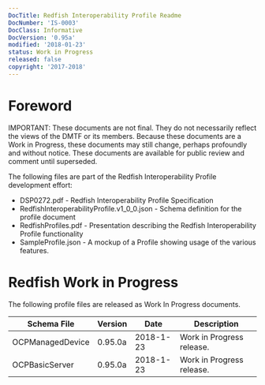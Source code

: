 ```yaml
---
DocTitle: Redfish Interoperability Profile Readme
DocNumber: 'IS-0003'
DocClass: Informative
DocVersion: '0.95a'
modified: '2018-01-23'
status: Work in Progress
released: false
copyright: '2017-2018'
---
```

# Foreword

IMPORTANT: These documents are not final. They do not necessarily reflect the views of the DMTF or its members. Because these documents are a Work in Progress, these documents may still change, perhaps profoundly and without notice. These documents are available for public review and comment until superseded.

The following files are part of the Redfish Interoperability Profile development effort:

* DSP0272.pdf - Redfish Interoperability Profile Specification 
* RedfishInteroperabilityProfile.v1_0_0.json - Schema definition for the profile document
* RedfishProfiles.pdf - Presentation describing the Redfish Interoperability Profile functionality 
* SampleProfile.json - A mockup of a Profile showing usage of the various features.

# Redfish Work in Progress

The following profile files are released as Work In Progress documents. 

| Schema File | Version | Date      | Description     |
| ---         | ---     | ---       | ---             |
| OCPManagedDevice | 0.95.0a | 2018-1-23 | Work in Progress release.  |
| OCPBasicServer | 0.95.0a | 2018-1-23 | Work in Progress release.  |




